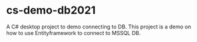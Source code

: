 # cs-demo-db2021
A C# desktop project to demo connecting to DB.
This project is a demo on how to use Entityframework to connect to MSSQL DB.
